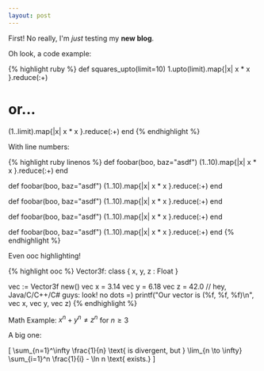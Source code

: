 ```yaml
---
layout: post
---
```


First! No really, I'm *just* testing my **new blog**.

Oh look, a code example:

{% highlight ruby %}
def squares_upto(limit=10)
  1.upto(limit).map{|x| x * x }.reduce(:+)
  # or...
  (1..limit).map{|x| x * x }.reduce(:+)
end
{% endhighlight %}

With line numbers:

{% highlight ruby linenos %}
def foobar(boo, baz="asdf")
  (1..10).map{|x| x * x }.reduce(:+)
end

def foobar(boo, baz="asdf")
  (1..10).map{|x| x * x }.reduce(:+)
end

def foobar(boo, baz="asdf")
  (1..10).map{|x| x * x }.reduce(:+)
end

def foobar(boo, baz="asdf")
  (1..10).map{|x| x * x }.reduce(:+)
end

def foobar(boo, baz="asdf")
  (1..10).map{|x| x * x }.reduce(:+)
end
{% endhighlight %}

Even ooc highlighting!

{% highlight ooc %}
Vector3f: class {
  x, y, z : Float
}

vec := Vector3f new()
vec x = 3.14
vec y = 6.18
vec z = 42.0 // hey, Java/C/C++/C# guys: look! no dots =)
printf("Our vector is (%f, %f, %f)\n", vec x, vec y, vec z)
{% endhighlight %}

Math Example: $x^{n}+y^{n} \neq z^{n}$ for $n \geq 3$

A big one:

\[
\sum_{n=1}^\infty \frac{1}{n}
\text{ is divergent, but }
\lim_{n \to \infty} \sum_{i=1}^n \frac{1}{i} - \ln n \text{ exists.}
\]
